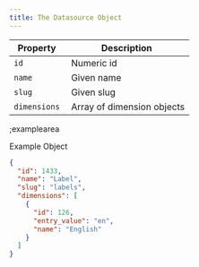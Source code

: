 ```yaml
---
title: The Datasource Object
---
```


| Property            | Description          |
|---------------------|----------------------|
| `id`                | Numeric id | 
| `name`              | Given name  | 
| `slug`              | Given slug | 
| `dimensions`        | Array of dimension objects | 

;examplearea

Example Object

```json
{
  "id": 1433,
  "name": "Label",
  "slug": "labels",
  "dimensions": [
    {
      "id": 126,
      "entry_value": "en",
      "name": "English"
    }
  ]
}
```
